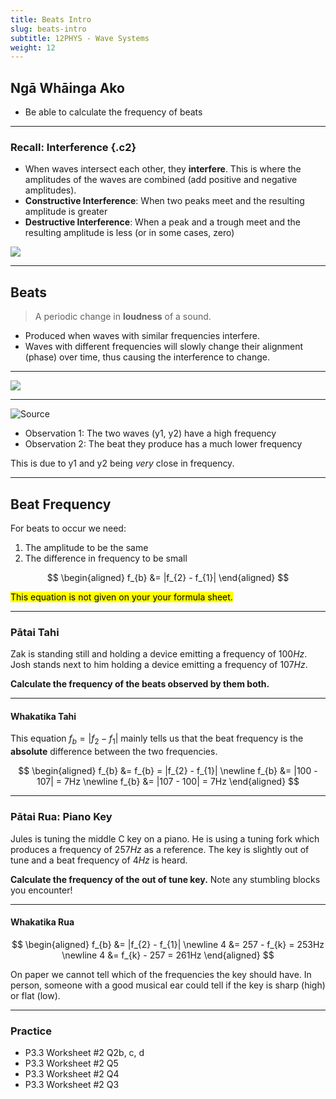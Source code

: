 ```yaml
---
title: Beats Intro
slug: beats-intro
subtitle: 12PHYS - Wave Systems
weight: 12
---
```


## Ngā Whāinga Ako

- Be able to calculate the frequency of beats

---

### Recall: Interference {.c2}

- When waves intersect each other, they __interfere__. This is where the amplitudes of the waves are combined (add positive and negative amplitudes).
- __Constructive Interference__: When two peaks meet and the resulting amplitude is greater
- __Destructive Interference__: When a peak and a trough meet and the resulting amplitude is less (or in some cases, zero)

![](../assets/interference.gif "")

---

## Beats

> A periodic change in __loudness__ of a sound.

- Produced when waves with similar frequencies interfere.
- Waves with different frequencies will slowly change their alignment (phase) over time, thus causing the interference to change.

---

![](../assets/beats.gif "")

---

![[Source](https://www.animations.physics.unsw.edu.au/jw/beats.htm)](https://www.animations.physics.unsw.edu.au/jw/images/beats_files/beats.gif)

- Observation 1: The two waves (y1, y2) have a high frequency
- Observation 2: The beat they produce has a much lower frequency

This is due to y1 and y2 being _very_ close in frequency.

---

## Beat Frequency

For beats to occur we need:

1. The amplitude to be the same
2. The difference in frequency to be small

$$
\begin{aligned}
    f_{b} &= |f_{2} - f_{1}|
\end{aligned}
$$

<mark>This equation is not given on your your formula sheet.</mark>

---

### Pātai Tahi

Zak is standing still and holding a device emitting a frequency of $100Hz$. Josh stands next to him holding a device emitting a frequency of $107Hz$.

__Calculate the frequency of the beats observed by them both.__

---

#### Whakatika Tahi

This equation $f_{b} = |f_{2} - f_{1}|$ mainly tells us that the beat frequency is the __absolute__ difference between the two frequencies.

$$
\begin{aligned}
    f_{b} &= f_{b} = |f_{2} - f_{1}| \newline
    f_{b} &= |100 - 107| = 7Hz \newline
    f_{b} &= |107 - 100| = 7Hz
\end{aligned}
$$

---

### Pātai Rua: Piano Key

Jules is tuning the middle C key on a piano. He is using a tuning fork which produces a frequency of $257Hz$ as a reference. The key is slightly out of tune and a beat frequency of $4Hz$ is heard.

__Calculate the frequency of the out of tune key.__ Note any stumbling blocks you encounter!

---

#### Whakatika Rua

$$
\begin{aligned}
    f_{b} &= |f_{2} - f_{1}| \newline
    4 &= 257 - f_{k} = 253Hz \newline
    4 &= f_{k} - 257 = 261Hz
\end{aligned}
$$

On paper we cannot tell which of the frequencies the key should have. In person, someone with a good musical ear could tell if the key is sharp (high) or flat (low).

---

### Practice

- P3.3 Worksheet #2 Q2b, c, d
- P3.3 Worksheet #2 Q5
- P3.3 Worksheet #2 Q4
- P3.3 Worksheet #2 Q3
